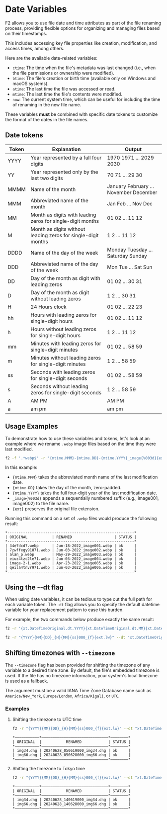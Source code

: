 # Date Variables

F2 allows you to use file date and time attributes as part of the file renaming
process, providing flexible options for organizing and managing files based on
their timestamps.

This includes accessing key file properties like creation, modification, and
access times, among others.

Here are the available date-related variables:

- `ctime`: The time when the file's metadata was last changed (i.e., when the
  file permissions or ownership were modified).
- `btime`: The file's creation or birth time (available only on Windows and
  macOS systems).
- `atime`: The last time the file was accessed or read.
- `mtime`: The last time the file's contents were modified.
- `now`: The current system time, which can be useful for including the time of
  renaming in the new file name.

These variables **must** be combined with specific date tokens to customize the
format of the dates in the file names.

## Date tokens

| Token | Explanation                                                   | Output                                 |
| ----- | ------------------------------------------------------------- | -------------------------------------- |
| YYYY  | Year represented by a full four digits                        | 1970 1971 ... 2029 2030                |
| YY    | Year represented only by the last two digits                  | 70 71 ... 29 30                        |
| MMMM  | Name of the month                                             | January February ... November December |
| MMM   | Abbreviated name of the month                                 | Jan Feb ... Nov Dec                    |
| MM    | Month as digits with leading zeros for single-digit months    | 01 02 ... 11 12                        |
| M     | Month as digits without leading zeros for single-digit months | 1 2 ... 11 12                          |
| DDDD  | Name of the day of the week                                   | Monday Tuesday ... Saturday Sunday     |
| DDD   | Abbreviated name of the day of the week                       | Mon Tue ... Sat Sun                    |
| DD    | Day of the month as digit with leading zeros                  | 01 02 ... 30 31                        |
| D     | Day of the month as digit without leading zeros               | 1 2 ... 30 31                          |
| H     | 24 Hours clock                                                | 01 02 ... 22 23                        |
| hh    | Hours with leading zeros for single-digit hours               | 01 02 ... 11 12                        |
| h     | Hours without leading zeros for single-digit hours            | 1 2 ... 11 12                          |
| mm    | Minutes with leading zeros for single-digit minutes           | 01 02 ... 58 59                        |
| m     | Minutes without leading zeros for single-digit minutes        | 1 2 ... 58 59                          |
| ss    | Seconds with leading zeros for single-digit seconds           | 01 02 ... 58 59                        |
| s     | Seconds without leading zeros for single-digit seconds        | 1 2 ... 58 59                          |
| A     | AM PM                                                         | AM PM                                  |
| a     | am pm                                                         | am pm                                  |

## Usage Examples

To demonstrate how to use these variables and tokens, let's look at an example
where we rename `.webp` image files based on the time they were last modified.

```bash
f2 -f '.*webp$' -r '{mtime.MMM}-{mtime.DD}-{mtime.YYYY}_image{%003d}{ext}'
```

In this example:

- `{mtime.MMM}` takes the abbreviated month name of the last modification date.
- `{mtime.DD}` takes the day of the month, zero-padded.
- `{mtime.YYYY}` takes the full four-digit year of the last modification date.
- `_image{%003d}` appends a sequentially numbered suffix (e.g., image001,
  image002) to the file name.
- `{ext}` preserves the original file extension.

Running this command on a set of `.webp` files would produce the following
result:

```text
*---------------------------------------------------------*
| ORIGINAL           | RENAMED                   | STATUS |
*---------------------------------------------------------*
| 34e7dcd7.webp      | Jun-18-2022_image001.webp | ok     |
| 7zwffegy91871.webp | Jun-03-2022_image002.webp | ok     |
| alan_p.webp        | May-29-2022_image003.webp | ok     |
| eiuz4tzc2le71.webp | Jun-03-2022_image004.webp | ok     |
| image-2-1.webp     | Apr-23-2022_image005.webp | ok     |
| qeila4tnvr971.webp | Jun-03-2022_image006.webp | ok     |
*---------------------------------------------------------*
```

## Using the --dt flag

When using date variables, it can be tedious to type out the full path for each
variable token. The `-dt` flag allows you to specify the default datetime
variable for your replacement pattern to ease this burden.

For example, the two commands below produce exactly the same result:

```bash
f2 -r '{xt.DateTimeOriginal.dt.YYYY}{xt.DateTimeOriginal.dt.MM}{xt.DateTimeOriginal.dt.DD}_{xt.DateTimeOriginal.dt.H}{xt.DateTimeOriginal.dt.mm}{xt.DateTimeOriginal.dt.ss}000_{f}{ext.lw}'
```

```bash
f2 -r "{YYYY}{MM}{DD}_{H}{MM}{ss}000_{f}{ext.lw}" --dt "xt.DateTimeOriginal"
```

## Shifting timezones with `--timezone`

The `--timezone` flag has been provided for shifting the timezone of any
variable to a desired time zone. By default, the file's embedded timezone is
used. If the file has no timezone information, your system's local timezone is
used as a fallback.

The argument must be a valid IANA Time Zone Database name such as
`America/New_York`, `Europe/London`, `Africa/Kigali`, or `UTC`.

### Examples

1. Shifting the timezone to UTC time

   ```bash
   f2 -r "{YYYY}{MM}{DD}_{H}{MM}{ss}000_{f}{ext.lw}" --dt "xt.DateTimeOriginal" --timezone 'UTC' *.dng
   ```

   ```text
   *———————————*——————————————————————————————*————————*
   | ORIGINAL  |           RENAMED            | STATUS |
   *———————————*——————————————————————————————*————————*
   | img34.dng | 20240628_050619000_img34.dng | ok     |
   | img66.dng | 20240628_050628000_img66.dng | ok     |
   *———————————*——————————————————————————————*————————*
   ```

2. Shifting the timezone to Tokyo time

   ```bash
   f2 -r "{YYYY}{MM}{DD}_{H}{MM}{ss}000_{f}{ext.lw}" --dt "xt.DateTimeOriginal" --timezone 'Asia/Tokyo' *.dng
   ```

   ```text
   *———————————*——————————————————————————————*————————*
   | ORIGINAL  |           RENAMED            | STATUS |
   *———————————*——————————————————————————————*————————*
   | img34.dng | 20240628_140619000_img34.dng | ok     |
   | img66.dng | 20240628_140628000_img66.dng | ok     |
   *———————————*——————————————————————————————*————————*
   ```
